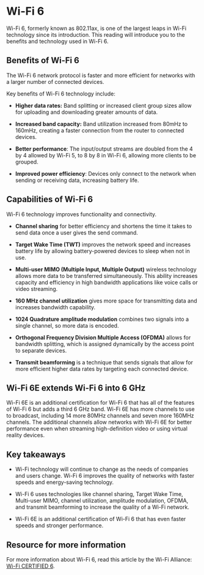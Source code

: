 Wi-Fi 6
=======

Wi-Fi 6, formerly known as 802.11ax, is one of the largest leaps in Wi-Fi technology since its introduction. This reading will introduce you to the benefits and technology used in Wi-Fi 6.

Benefits of Wi-Fi 6
-------------------

The Wi-Fi 6 network protocol is faster and more efficient for networks with a larger number of connected devices.

Key benefits of Wi-Fi 6 technology include:

* **Higher data rates:** Band splitting or increased client group sizes allow for uploading and downloading greater amounts of data.

* **Increased band capacity:** Band utilization increased from 80mHz to 160mHz, creating a faster connection from the router to connected devices.

* **Better performance**: The input/output streams are doubled from the 4 by 4 allowed by Wi-Fi 5, to 8 by 8 in Wi-Fi 6, allowing more clients to be grouped.

* **Improved power efficiency**: Devices only connect to the network when sending or receiving data, increasing battery life.

Capabilities of Wi-Fi 6
-----------------------

Wi-Fi 6 technology improves functionality and connectivity.

* **Channel sharing** for better efficiency and shortens the time it takes to send data once a user gives the send command.

* **Target Wake Time (TWT)** improves the network speed and increases battery life by allowing battery-powered devices to sleep when not in use.

* **Multi-user MIMO (Multiple Input, Multiple Output)** wireless technology allows more data to be transferred simultaneously. This ability increases capacity and efficiency in high bandwidth applications like voice calls or video streaming.

* **160 MHz channel utilization** gives more space for transmitting data and increases bandwidth capability.

* **1024 Quadrature amplitude modulation** combines two signals into a single channel, so more data is encoded.

* **Orthogonal Frequency Division Multiple Access (OFDMA)** allows for bandwidth splitting, which is assigned dynamically by the access point to separate devices.

* **Transmit beamforming** is a technique that sends signals that allow for more efficient higher data rates by targeting each connected device.

Wi-Fi 6E extends Wi-Fi 6 into 6 GHz
-----------------------------------

Wi-Fi 6E is an additional certification for Wi-Fi 6 that has all of the features of Wi-Fi 6 but adds a third 6 GHz band. Wi-Fi 6E has more channels to use to broadcast, including 14 more 80MHz channels and seven more 160MHz channels. The additional channels allow networks with Wi-Fi 6E for better performance even when streaming high-definition video or using virtual reality devices.

Key takeaways
--------------

* Wi-Fi technology will continue to change as the needs of companies and users change. Wi-Fi 6 improves the quality of networks with faster speeds and energy-saving technology.

* Wi-Fi 6 uses technologies like channel sharing, Target Wake Time, Multi-user MIMO, channel utilization, amplitude modulation, OFDMA, and transmit beamforming to increase the quality of a Wi-Fi network.

* Wi-Fi 6E is an additional certification of Wi-Fi 6 that has even faster speeds and stronger performance.

Resource for more information
-----------------------------

For more information about Wi-Fi 6, read this article by the Wi-Fi Alliance: [Wi-Fi CERTIFIED 6](https://www.wi-fi.org/discover-wi-fi/wi-fi-certified-6).
